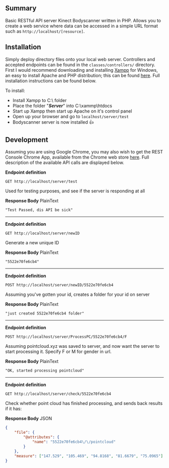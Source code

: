 ## Summary
Basic RESTful API server Kinect Bodyscanner written in PHP. Allows you to create a web service where data can be accessed in a simple URL format such as 
`http://localhost/[resource]`.

## Installation
Simply deploy directory files onto your local web server. Controllers and accepted endpoints can be found in the `classes/controllers/` directory. First I would recommend downloading and installing [Xampp](https://www.apachefriends.org) for Windows, an easy to install Apache and PHP distribution; this can be found [here](https://www.apachefriends.org/download.html). Full installation instructions can be found below.
	
To install:

 * Install Xampp to C:\ folder
 * Place the folder "***Server***" into C:\xammp\htdocs
 * Start up Xampp then start up Apache on it's control panel
 * Open up your browser and go to `localhost/server/test`
 * Bodyscanner server is now installed :+1:
 
## Development

Assuming you are using Google Chrome, you may also wish to get the REST Console Chrome App, available from the Chrome web store [here](http://bit.ly/1k9zsGu). Full description of the available API calls are displayed below.

**Endpoint definition**
```
GET http://localhost/server/test
```
Used for testing purposes, and see if the server is responding at all  

**Response Body** PlainText
```
"Test Passed, dis API be sick"
```			
___	
  
**Endpoint definition**  
```
GET http://localhost/server/newID
```
Generate a new unique ID

**Response Body** PlainText
```
"5522e70fe6cb4"
```	

___

**Endpoint definition**  
```
POST http://localhost/server/newID/5522e70fe6cb4
```
Assuming you've gotten your id, creates a folder for your id on server

**Response Body** PlainText
```
"just created 5522e70fe6cb4 folder"
```	
___

**Endpoint definition**  
```
POST http://localhost/server/ProcessPC/5522e70fe6cb4/F
```
Assuming pointcloud.xyz was saved to server, and now want the server to start processing it. Specify F or M for gender in url.

**Response Body** PlainText
```
"OK, started processing pointcloud"
```	
___

**Endpoint definition**  
```
GET http://localhost/server/check/5522e70fe6cb4
```
Check whether point cloud has finished processing, and sends back results if it has:

**Response Body** JSON
```json
{
    "file": {
        "@attributes": {
            "name": "5522e70fe6cb4\/\/pointcloud"
        }
    },
    "measure": ["147.529", "105.469", "94.8168", "81.6679", "75.0965"]
}
```
